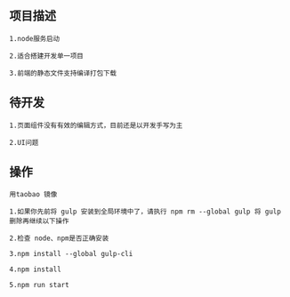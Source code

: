 ##  项目描述
``` 
1.node服务启动

2.适合搭建开发单一项目

3.前端的静态文件支持编译打包下载

```
##  待开发
``` 
1.页面组件没有有效的编辑方式，目前还是以开发手写为主

2.UI问题

```

##  操作
``` 
用taobao 镜像

1.如果你先前将 gulp 安装到全局环境中了，请执行 npm rm --global gulp 将 gulp 删除再继续以下操作

2.检查 node、npm是否正确安装

3.npm install --global gulp-cli

4.npm install

5.npm run start
```